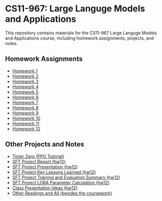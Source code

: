 # CS11-967: Large Languge Models and Applications
This repository contains materials for the CS11-967 Large Languge Models and Applications course, including homework assignments, projects, and notes.

## Homework Assignments

*   [Homework 1](hw1/README.md)
*   [Homework 2](hw2/README.md)
*   [Homework 3](hw3/README.md)
*   [Homework 4](hw4/README.md)
*   [Homework 5](hw5/README.md)
*   [Homework 6](hw6/README.md)
*   [Homework 7](hw7/README.md)
*   [Homework 8](hw8/README.md)
*   [Homework 9](hw9/README.md)
*   [Homework 10](hw10/README.md)
*   [Homework 11](hw11/README.md)
*   [Homework 12](hw12/README.md)

## Other Projects and Notes

*   [Tinier Zero (PPO Tutorial)](tinier-zero/README.md)
*   [SFT Project Report (hw12)](hw12/project_report.md)
*   [SFT Project Presentation (hw12)](hw12/presentation.md)
*   [SFT Project Key Lessons Learned (hw12)](hw12/key_lessons_learned.md)
*   [SFT Project Training and Evaluation Summary (hw12)](hw12/training_and_evaluation_summary.md)
*   [SFT Project LORA Parameter Calculation (hw12)](hw12/lora_parameter_calc.md)
*   [Class Presentation Ideas (hw12)](hw12/class_presentation.md)
*   [Other Readings and All (besides the coursework)](Other%20Readings%20and%20All%20(besides%20the%20coursework).org)
